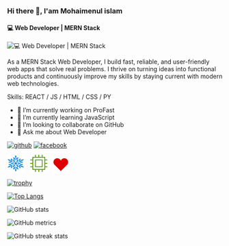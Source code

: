 ### Hi there 👋, I'am Mohaimenul islam
#### 💻 Web Developer | MERN Stack
![💻 Web Developer | MERN Stack](https://i.ibb.co/B2ChVpzr/Facebook-Cover-Code-your-future-with-passion.jpg)

As a MERN Stack Web Developer, I build fast, reliable, and user-friendly web apps that solve real problems. I thrive on turning ideas into functional products and continuously improve my skills by staying current with modern web technologies.

Skills: REACT / JS / HTML / CSS / PY

- 🔭 I’m currently working on ProFast 
- 🌱 I’m currently learning JavaScript 
- 👯 I’m looking to collaborate on GitHub 
- 💬 Ask me about Web Developer 


[<img src='https://cdn.jsdelivr.net/npm/simple-icons@3.0.1/icons/github.svg' alt='github' height='40'>](https://github.com/mdsheikhmohaimenulislam)  [<img src='https://cdn.jsdelivr.net/npm/simple-icons@3.0.1/icons/facebook.svg' alt='facebook' height='40'>](https://www.facebook.com/https://www.facebook.com/)  

<a href='https://archiveprogram.github.com/'><img src='https://raw.githubusercontent.com/acervenky/animated-github-badges/master/assets/acbadge.gif' width='40' height='40'></a> <a href='https://docs.github.com/en/developers'><img src='https://raw.githubusercontent.com/acervenky/animated-github-badges/master/assets/devbadge.gif' width='40' height='40'></a> <a href='https://docs.github.com/en/github/supporting-the-open-source-community-with-github-sponsors'><img src='https://raw.githubusercontent.com/acervenky/animated-github-badges/master/assets/sponsorbadge.gif' width='35' height='35'></a> 

[![trophy](https://github-profile-trophy.vercel.app/?username=mdsheikhmohaimenulislam)](https://github.com/ryo-ma/github-profile-trophy)

[![Top Langs](https://github-readme-stats.vercel.app/api/top-langs/?username=mdsheikhmohaimenulislam)](https://github.com/anuraghazra/github-readme-stats)

![GitHub stats](https://github-readme-stats.vercel.app/api?username=mdsheikhmohaimenulislam&show_icons=true)  

![GitHub metrics](https://metrics.lecoq.io/mdsheikhmohaimenulislam)  

![GitHub streak stats](https://streak-stats.demolab.com/?user=mdsheikhmohaimenulislam)  

